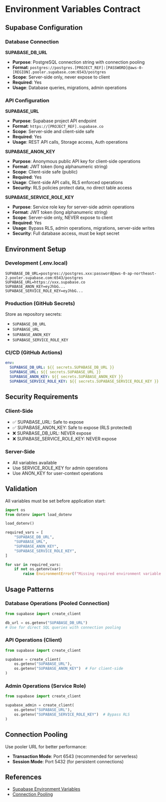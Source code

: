 # Environment Variables Contract

## Supabase Configuration

### Database Connection
**SUPABASE_DB_URL**
- **Purpose**: PostgreSQL connection string with connection pooling
- **Format**: `postgres://postgres.[PROJECT_REF]:[PASSWORD]@aws-0-[REGION].pooler.supabase.com:6543/postgres`
- **Scope**: Server-side only, never expose to client
- **Required**: Yes
- **Usage**: Database queries, migrations, admin operations

### API Configuration
**SUPABASE_URL**
- **Purpose**: Supabase project API endpoint
- **Format**: `https://[PROJECT_REF].supabase.co`
- **Scope**: Server-side and client-side safe
- **Required**: Yes
- **Usage**: REST API calls, Storage access, Auth operations

**SUPABASE_ANON_KEY**
- **Purpose**: Anonymous public API key for client-side operations
- **Format**: JWT token (long alphanumeric string)
- **Scope**: Client-side safe (public)
- **Required**: Yes
- **Usage**: Client-side API calls, RLS enforced operations
- **Security**: RLS policies protect data, no direct table access

**SUPABASE_SERVICE_ROLE_KEY**
- **Purpose**: Service role key for server-side admin operations
- **Format**: JWT token (long alphanumeric string)
- **Scope**: Server-side only, NEVER expose to client
- **Required**: Yes
- **Usage**: Bypass RLS, admin operations, migrations, server-side writes
- **Security**: Full database access, must be kept secret

## Environment Setup

### Development (.env.local)
```env
SUPABASE_DB_URL=postgres://postgres.xxx:password@aws-0-ap-northeast-2.pooler.supabase.com:6543/postgres
SUPABASE_URL=https://xxx.supabase.co
SUPABASE_ANON_KEY=eyJhbG...
SUPABASE_SERVICE_ROLE_KEY=eyJhbG...
```

### Production (GitHub Secrets)
Store as repository secrets:
- `SUPABASE_DB_URL`
- `SUPABASE_URL`
- `SUPABASE_ANON_KEY`
- `SUPABASE_SERVICE_ROLE_KEY`

### CI/CD (GitHub Actions)
```yaml
env:
  SUPABASE_DB_URL: ${{ secrets.SUPABASE_DB_URL }}
  SUPABASE_URL: ${{ secrets.SUPABASE_URL }}
  SUPABASE_ANON_KEY: ${{ secrets.SUPABASE_ANON_KEY }}
  SUPABASE_SERVICE_ROLE_KEY: ${{ secrets.SUPABASE_SERVICE_ROLE_KEY }}
```

## Security Requirements

### Client-Side
- ✅ SUPABASE_URL: Safe to expose
- ✅ SUPABASE_ANON_KEY: Safe to expose (RLS protected)
- ❌ SUPABASE_DB_URL: NEVER expose
- ❌ SUPABASE_SERVICE_ROLE_KEY: NEVER expose

### Server-Side
- All variables available
- Use SERVICE_ROLE_KEY for admin operations
- Use ANON_KEY for user-context operations

## Validation

All variables must be set before application start:
```python
import os
from dotenv import load_dotenv

load_dotenv()

required_vars = [
    "SUPABASE_DB_URL",
    "SUPABASE_URL",
    "SUPABASE_ANON_KEY",
    "SUPABASE_SERVICE_ROLE_KEY",
]

for var in required_vars:
    if not os.getenv(var):
        raise EnvironmentError(f"Missing required environment variable: {var}")
```

## Usage Patterns

### Database Operations (Pooled Connection)
```python
from supabase import create_client

db_url = os.getenv("SUPABASE_DB_URL")
# Use for direct SQL queries with connection pooling
```

### API Operations (Client)
```python
from supabase import create_client

supabase = create_client(
    os.getenv("SUPABASE_URL"),
    os.getenv("SUPABASE_ANON_KEY")  # For client-side
)
```

### Admin Operations (Service Role)
```python
from supabase import create_client

supabase_admin = create_client(
    os.getenv("SUPABASE_URL"),
    os.getenv("SUPABASE_SERVICE_ROLE_KEY")  # Bypass RLS
)
```

## Connection Pooling

Use pooler URL for better performance:
- **Transaction Mode**: Port 6543 (recommended for serverless)
- **Session Mode**: Port 5432 (for persistent connections)

## References
- [Supabase Environment Variables](https://supabase.com/docs/guides/getting-started/environment-variables)
- [Connection Pooling](https://supabase.com/docs/guides/database/connecting-to-postgres#connection-pooler)